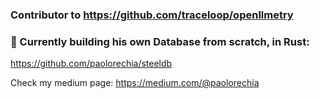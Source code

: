 ### Contributor to https://github.com/traceloop/openllmetry

###  🔭 Currently building his own Database from scratch, in Rust:

https://github.com/paolorechia/steeldb

Check my medium page:
https://medium.com/@paolorechia
